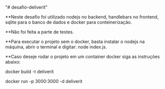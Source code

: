 "# desafio-deliverit" 

**Neste desafio foi utilizado nodejs no backend, handlebars no frontend, sqlite para o banco de dados e docker para conteinerização.

**Não foi feita a parte de testes.

**Para executar o projeto sem o docker, basta instalar o nodejs na máquina, abrir o terminal e digitar: node index.js.

**Caso deseje rodar o projeto em um container docker siga as instruções abaixo:

docker build -t deliverit

docker run -p 3000:3000 -d deliverit
